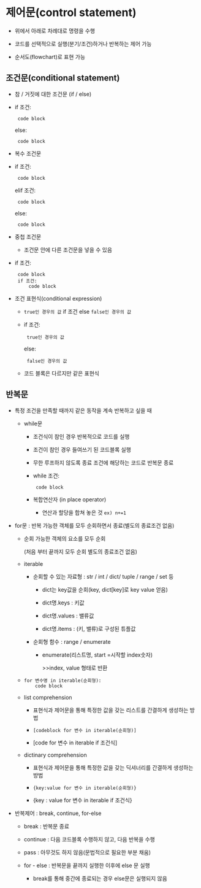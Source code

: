 # 제어문(control statement)

- 위에서 아래로 차례대로 명령을 수행

- 코드를 선택적으로 실행(분기/조건)하거나 반복하는 제어 가능

- 순서도(flowchart)로 표현 가능

## 

## 조건문(conditional statement)

- 참 / 거짓에 대한 조건문 (if  / else)

- if 조건:
  
       code block
  
   else:
  
       code block

- 복수 조건문

- if 조건:
  
       code block
  
   elif 조건:
  
       code block
  
   else:
  
       code block

- 중첩 조건문
  
  - 조건문 안에 다른 조건문을 넣을 수 있음

- if 조건:
  
       code block
       if 조건:
           code block

- 조건 표현식(conditional expression)
  
  - `true인 경우의 값` if 조건 else `false인 경우의 값`
  
  - if 조건:
    
         true인 경우의 값
    
     else:
    
         false인 경우의 값
  
  - 코드 블록은 다르지만 같은 표현식

## 

## 반복문

- 특정 조건을 만족할 때까지 같은 동작을 계속 반복하고 싶을 때
  
  - while문 
    
    - 조건식이 참인 경우 반복적으로 코드를 실행
    
    - 조건이 참인 경우 들여쓰기 된 코드블록 실행
    
    - 무한 루프하지 않도록 종료 조건에 해당하는 코드로 반복문 종료
    
    - while 조건:
      
           code block
    
    - 복합연산자 (in place operator) 
      
      - 연산과 할당을 합쳐 놓은 것 `ex) n+=1`

- for문 : 반복 가능한 객체를 모두 순회하면서 종료(별도의 종료조건 없음)
  
  - 순회 가능한 객체의 요소를 모두 순회
    
    (처음 부터 끝까지 모두 순회 별도의 종료조건 없음)
  
  - iterable
    
    - 순회할 수 있는 자료형 : str / int / dict/ tuple / range / set 등
      
      - dict는 key값을 순회(key, dict[key]로 key value 얻음)
      
      - dict명.keys : 키값
      
      - dict명.values : 밸류값
      
      - dict명.items : (키, 밸류)로 구성된 튜플값
    
    - 순회형 함수 : range / enumerate
      
      - enumerate(리스트명, start =시작할 index숫자) 
        
        \>>index, value 형태로 반환
  
  -     for 변수명 in iterable(순회형):
            code block
  
  - list comprehension 
    
    - 표현식과 제어문을 통해 특정한 값을 갖는 리스트를 간결하게 생성하는 방법
    
    - `[codeblock for 변수 in iterable(순회형)]`
    
    - [code for 변수 in iterable if 조건식]
  
  - dictinary comprehension
    
    - 표현식과 제어문을 통해 특정한 값을 갖는 딕셔너리를 간결하게 생성하는 방법
    
    - `{key:value for 변수 in iterable(순회형)}`
    
    - {key : value for 변수 in iterable if 조건식}

- 반복제어 : break, continue, for-else
  
  - break : 반복문 종료
  
  - continue : 다음 코드블록 수행하지 않고, 다음 반복을 수행
  
  - pass : 아무것도 하지 않음(문법적으로 필요한 부분 채움)
  
  - for - else : 반복문을 끝까지 실행한 이후에 else 문 실행
    
    - break를 통해 중간에 종료되는 경우 else문은 실행되지 않음
